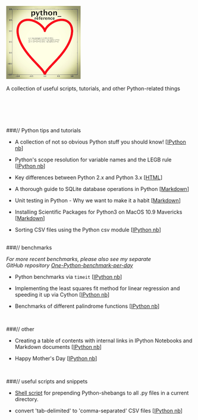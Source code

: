 

![logo](./Images/logo.png)


A collection of useful scripts, tutorials, and other Python-related things

<br>


<br>
<br>
<br>



###// Python tips and tutorials

- A collection of not so obvious Python stuff you should know! [[IPython nb](http://nbviewer.ipython.org/github/rasbt/python_reference/blob/master/not_so_obvious_python_stuff.ipynb?create=1)]


- Python's scope resolution for variable names and the LEGB rule [[IPython nb](http://nbviewer.ipython.org/github/rasbt/python_reference/blob/master/tutorials/scope_resolution_legb_rule.ipynb?create=1)]

- Key differences between Python 2.x and Python 3.x [[HTML](http://htmlpreview.github.io/?https://github.com/rasbt/python_reference/blob/master/tutorials/key_differences_between_python_2_and_3.html)] 


- A thorough guide to SQLite database operations in Python [[Markdown](./sqlite3_howto/README.md)]  

- Unit testing in Python - Why we want to make it a habit [[Markdown](./tutorials/unit_testing.md)]  

- Installing Scientific Packages for Python3 on MacOS 10.9 Mavericks [[Markdown](./tutorials/installing_scientific_packages.md)]



- Sorting CSV files using the Python csv module [[IPython nb](http://nbviewer.ipython.org/github/rasbt/python_reference/blob/master/tutorials/sorting_csvs.ipynb)]


<br>
###// benchmarks

*For more recent benchmarks, please also see my separate   
GitHub repository [One-Python-benchmark-per-day](https://github.com/rasbt/One-Python-benchmark-per-day)*

- Python benchmarks via `timeit` [[IPython nb](http://nbviewer.ipython.org/github/rasbt/python_reference/blob/master/benchmarks/timeit_tests.ipynb?create=1)]  

- Implementing the least squares fit method for linear regression and speeding it up via Cython [[IPython nb](http://nbviewer.ipython.org/github/rasbt/python_reference/blob/master/benchmarks/cython_least_squares.ipynb?create=1)]   

- Benchmarks of different palindrome functions [[IPython nb](http://nbviewer.ipython.org/github/rasbt/python_reference/blob/master/benchmarks/palindrome_timeit.ipynb?create=1)]    


<br>


###// other

- Creating a table of contents with internal links in IPython Notebooks and Markdown documents [[IPython nb](http://nbviewer.ipython.org/github/rasbt/python_reference/blob/master/tutorials/table_of_contents_ipython.ipynb)]   

- Happy Mother's Day [[IPython nb](http://nbviewer.ipython.org/github/rasbt/python_reference/blob/master/funstuff/happy_mothers_day.ipynb?create=1)]

<br>

###// useful scripts and snippets

- [Shell script](./useful_scripts/prepend_python_shebang.sh) for prepending Python-shebangs to all .py files in a current directory.

- convert 'tab-delimited' to 'comma-separated' CSV files [[IPython nb](http://nbviewer.ipython.org/github/rasbt/python_reference/blob/master/useful_scripts/fix_tab_csv.ipynb?create=1)]
